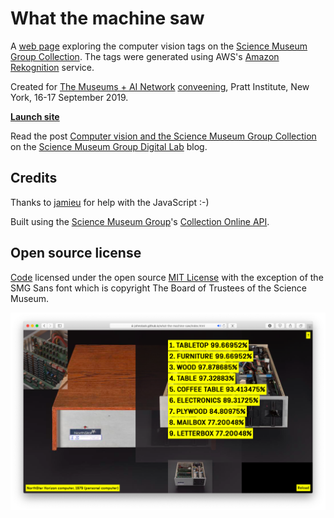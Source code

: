 # What the machine saw 

A [web page](https://johnstack.github.io/what-the-machine-saw/index.html) exploring the computer vision tags on the [Science Museum Group Collection](http://collection.sciencemuseumgroup.org.uk). The tags were generated using AWS's [Amazon Rekognition](https://aws.amazon.com/rekognition/) service. 

Created for [The Museums + AI Network](https://themuseumsai.network) [conveening](https://themuseumsai.network/activities/), Pratt Institute, New York, 16-17 September 2019.

**[Launch site](https://johnstack.github.io/what-the-machine-saw/index.html)**

Read the post [Computer vision and the Science Museum Group Collection](https://lab.sciencemuseum.org.uk/computer-vision-and-the-science-museum-group-collection-a6c20efb0ac9) on the [Science Museum Group Digital Lab](https://lab.sciencemuseum.org.uk/) blog.

## Credits

Thanks to [jamieu](https://github.com/jamieu) for help with the JavaScript :-)

Built using the [Science Museum Group](http://www.sciencemuseumgroup.org.uk)'s [Collection Online API](https://github.com/TheScienceMuseum/collectionsonline/wiki/Collections-Online-API).

## Open source license

[Code](https://github.com/johnstack/what-the-machine-saw) licensed under the open source [MIT License](https://github.com/johnstack/what-the-machine-saw/blob/master/LICENSE) with the exception of the SMG Sans font which is copyright The Board of Trustees of the Science Museum. 

![Screengrab](https://github.com/johnstack/what-the-machine-saw/blob/master/Screenshot.png)
